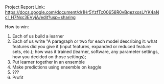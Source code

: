 Project Report Link:  
https://docs.google.com/document/d/1Hr5YzfTc00658R0vBqezxosUYK4aNcI_H7Nxc3EVvjA/edit?usp=sharing

How to win:  
1) Each of us build a learner 
2) Each of us write "A paragraph or two for each model describing it: what features did you give it (input features, expanded or reduced feature sets, etc.); how was it trained (learner, software, any parameter settings, how you decided on those settings);  
3) Put learner together in an ensemble 
4) Make predictions using ensemble on kaggle  
5) ???  
6) Profit  
